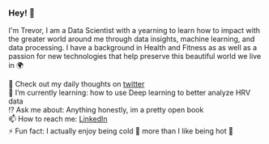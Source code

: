 ### Hey! 👋

I'm Trevor, I am a Data Scientist with a yearning to learn how to impact with the greater world around me through data insights, machine learning, and data processing. I have a background in Health and Fitness as as well as a passion for new technologies that help preserve this beautiful world we live in 🌍

💬 Check out my daily thoughts on [twitter](https://twitter.com/TrevorWJames1)  
🌱 I’m currently learning: how to use Deep learning to better analyze HRV data  
⁉️ Ask me about: Anything honestly, im a pretty open book  
📫 How to reach me: [LinkedIn](https://www.linkedin.com/in/trevorwjames/)  
⚡ Fun fact: I actually enjoy being cold 🥶 more than I like being hot 🥵  
